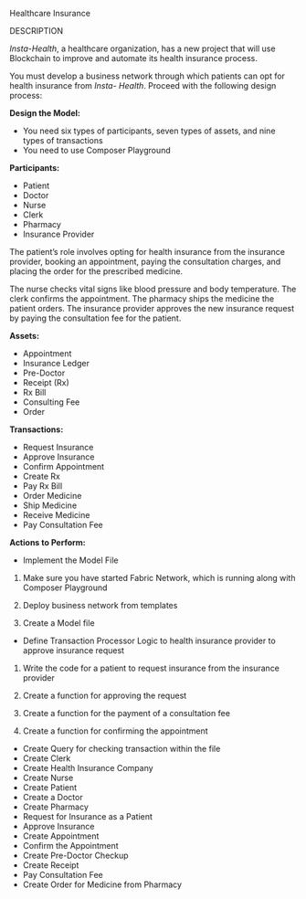 Healthcare Insurance

DESCRIPTION

_Insta-Health_, a healthcare organization, has a new project that will use Blockchain to improve and automate its health insurance process.

You must develop a business network through which patients can opt for health insurance from  _Insta- Health_. Proceed with the following design process:

**Design the Model:**

-   You need six types of participants, seven types of assets, and nine types of transactions
-   You need to use Composer Playground

**Participants:**

-   Patient
-   Doctor
-   Nurse
-   Clerk
-   Pharmacy
-   Insurance Provider

The patient’s role involves opting for health insurance from the insurance provider, booking an appointment, paying the consultation charges, and placing the order for the prescribed medicine.

  
The nurse checks vital signs like blood pressure and body temperature. The clerk confirms the appointment. The pharmacy ships the medicine the patient orders. The insurance provider approves the new insurance request by paying the consultation fee for the patient.

**Assets:**

-   Appointment
-   Insurance Ledger
-   Pre-Doctor
-   Receipt (Rx)
-   Rx Bill
-   Consulting Fee
-   Order

  
**Transactions:**

-   Request Insurance
-   Approve Insurance
-   Confirm Appointment
-   Create Rx
-   Pay Rx Bill
-   Order Medicine
-   Ship Medicine
-   Receive Medicine
-   Pay Consultation Fee

**Actions to Perform:**

-   Implement the Model File

1. Make sure you have started Fabric Network, which is running along with Composer Playground

2. Deploy business network from templates

3. Create a Model file

-   Define Transaction Processor Logic to health insurance provider to approve insurance request

1. Write the code for a patient to request insurance from the insurance provider

2. Create a function for approving the request

3. Create a function for the payment of a consultation fee

4. Create a function for confirming the appointment

-   Create Query for checking transaction within the file
-   Create Clerk
-   Create Health Insurance Company
-   Create Nurse
-   Create Patient
-   Create a Doctor
-   Create Pharmacy
-   Request for Insurance as a Patient
-   Approve Insurance
-   Create Appointment
-   Confirm the Appointment
-   Create Pre-Doctor Checkup
-   Create Receipt
-   Pay Consultation Fee
-   Create Order for Medicine from Pharmacy